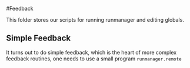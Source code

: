 #Feedback

This folder stores our scripts for running runmanager and editing globals.

## Simple Feedback
It turns out to do simple feedback, which is the heart of more complex feedback routines, one needs to use a small program `runmanager.remote`